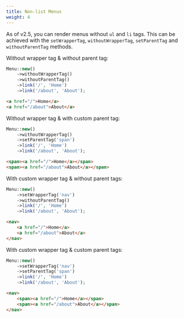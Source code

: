 ```yaml
---
title: Non-list Menus
weight: 4
---
```


As of v2.5, you can render menus without `ul` and `li` tags. This can be achieved with the `setWrapperTag`, `withoutWrapperTag`, `setParentTag` and `withoutParentTag` methods.

Without wrapper tag & without parent tag:

```php
Menu::new()
    ->withoutWrapperTag()
    ->withoutParentTag()
    ->link('/', 'Home')
    ->link('/about', 'About');
```

```html
<a href="/">Home</a>
<a href="/about">About</a>
```

Without wrapper tag & with custom parent tag:

```php
Menu::new()
    ->withoutWrapperTag()
    ->setParentTag('span')
    ->link('/', 'Home')
    ->link('/about', 'About');
```

```html
<span><a href="/">Home</a></span>
<span><a href="/about">About</a></span>
```

With custom wrapper tag & without parent tags:

```php
Menu::new()
    ->setWrapperTag('nav')
    ->withoutParentTag()
    ->link('/', 'Home')
    ->link('/about', 'About');
```

```html
<nav>
    <a href="/">Home</a>
    <a href="/about">About</a>
</nav>
```

With custom wrapper tag & custom parent tags:

```php
Menu::new()
    ->setWrapperTag('nav')
    ->setParentTag('span')
    ->link('/', 'Home')
    ->link('/about', 'About');
```

```html
<nav>
    <span><a href="/">Home</a></span>
    <span><a href="/about">About</a></span>
</nav>
```
